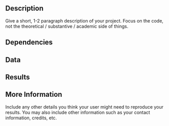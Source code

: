 ## Description

Give a short, 1-2 paragraph description of your project. Focus on the code, not the theoretical / substantive / academic side of things.

## Dependencies

## Data

## Results

## More Information
Include any other details you think your user might need to reproduce your results. You may also include other information such as your contact information, credits, etc.
